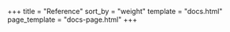 +++
title = "Reference"
sort_by = "weight"
template = "docs.html"
page_template = "docs-page.html"
+++